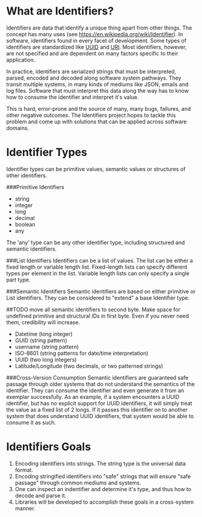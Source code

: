 # What are Identifiers?
Identifiers are data that identify a unique thing apart from other things. The concept has many uses (see https://en.wikipedia.org/wiki/Identifier). In software, identifiers found in every facet of development. Some types of identifiers are standardized like [UUID](https://www.ietf.org/rfc/rfc4122.txt) and [URI](https://www.w3.org/Addressing/URL/uri-spec.html). Most identifiers, however, are not specified and are dependent on many factors specific to their application.

In practice, identifiers are serialized strings that must be interpreted, parsed, encoded and decoded along software system pathways. They transit multiple systems, in many kinds of mediums like JSON, emails and log files. Software that must interpret this data along the way has to know how to consume the identifier and interpret it's value.

This is hard, error-prone and the source of many, many bugs, failures, and other negative outcomes. The Identifiers project hopes to tackle this problem and come up with solutions that can be applied across software domains.

# Identifier Types
Identifier types can be primitive values, semantic values or structures of other identifiers.

###Primitive Identifiers
* string
* integer
* long
* decimal
* boolean
* any

The 'any' type can be any other identifier type, including structured and semantic identifiers.

###List Identifiers
Identifiers can be a list of values. The list can be either a fixed length or variable length list. Fixed-length lists can specify different types per element in the list. Variable length lists can only specify a single part type.

###Semantic Identifiers
Semantic identifiers are based on either primitive or List identifiers. They can be considered to "extend" a base Identifier type.

##TODO move all semantic identifiers to second byte. Make space for undefined primitive and structural IDs in first byte. Even if you never need them, credibility will increase.

* Datetime (long integer)
* GUID (string pattern)
* username (string pattern)
* ISO-8601 (string patterns for date/time interpretation)
* UUID (two long integers)
* Latitude/Longitude (two decimals, or two patterned strings)

###Cross-Version Consumption
Semantic identifiers are guaranteed safe passage through older systems that do not understand the semantics of the identifier. They can consume the identifier and even generate it from an exemplar successfully. As an example, if a system encounters a UUID identifier, but has no explicit support for UUID identifiers, it will simply treat the value as a fixed list of 2 longs. If it passes this identifier on to another system that does understand UUID identifiers, that system would be able to consume it as such.

# Identifiers Goals
1. Encoding identifiers into strings. The string type is the universal data format.
2. Encoding stringified identifiers into "safe" strings that will ensure "safe passage" through common mediums and systems.
3. One can inspect an indentifier and determine it's type, and thus how to decode and parse it.
4. Libraries will be developed to accomplish these goals in a cross-system manner.

